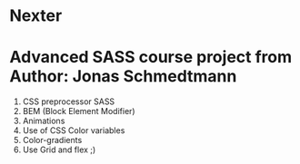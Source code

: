 # Nexter
# Advanced SASS course project from Author: Jonas Schmedtmann
1. CSS preprocessor SASS
2. BEM (Block Element Modifier)
3. Animations
4. Use of CSS Color variables
5. Color-gradients
6. Use Grid and flex ;)
